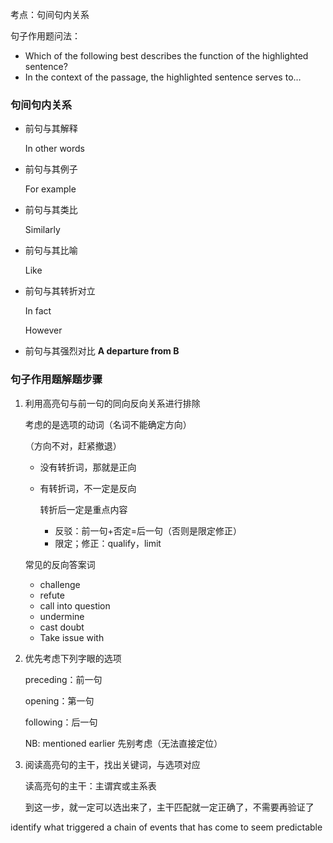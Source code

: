 考点：句间句内关系

句子作用题问法：

- Which of the following best describes the function of the highlighted sentence?
- In the context of the passage, the highlighted sentence serves to…



### 句间句内关系

- 前句与其解释

  In other words

- 前句与其例子

  For example

- 前句与其类比

  Similarly

- 前句与其比喻

  Like

- 前句与其转折对立

  In fact

  However

- 前句与其强烈对比
  **A departure from B**



### 句子作用题解题步骤

1. 利用高亮句与前一句的同向反向关系进行排除

   考虑的是选项的动词（名词不能确定方向）

   （方向不对，赶紧撤退）

   - 没有转折词，那就是正向

   - 有转折词，不一定是反向

     转折后一定是重点内容

     - 反驳：前一句+否定=后一句（否则是限定修正）
     - 限定；修正：qualify，limit

   常见的反向答案词

   - challenge
   - refute
   - call into question
   - undermine
   - cast doubt
   - Take issue with

2. 优先考虑下列字眼的选项

   preceding：前一句

   opening：第一句

   following：后一句

   NB: mentioned earlier 先别考虑（无法直接定位）

3. 阅读高亮句的主干，找出关键词，与选项对应

   读高亮句的主干：主谓宾或主系表

   到这一步，就一定可以选出来了，主干匹配就一定正确了，不需要再验证了



identify what triggered a chain of events that has come to seem predictable